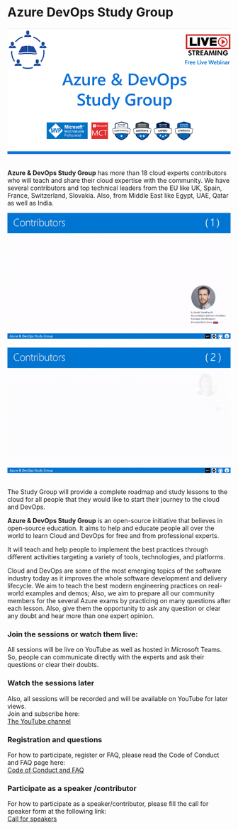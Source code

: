 # Azure DevOps Study Group
![Azure DevOps Study Group](/assets/pics/Azure-DevOps-Study-Group-intro.png)
<br><br>

**Azure & DevOps Study Group** has more than 18 cloud experts contributors who will teach and share their cloud expertise with the community.
We have several contributors and top technical leaders from the EU like UK, Spain, France, Switzerland, Slovakia. Also, from Middle East like Egypt, UAE, Qatar as well as India.

![Azure DevOps Study Group Contributors-1](/assets/pics/Contributors-1.gif)
<br><br>
![Azure DevOps Study Group Contributors-2](/assets/pics/Contributors-2.gif)
<br><br>

The Study Group will provide a complete roadmap and study lessons to the cloud for all people that they would like to start their journey to the cloud and DevOps.

**Azure & DevOps Study Group** is an open-source initiative that believes in open-source education. It aims to help and educate people all over the world to learn Cloud and DevOps for free and from professional experts.

It will teach and help people to implement the best practices through different activities targeting a variety of tools, technologies, and platforms.

Cloud and DevOps are some of the most emerging topics of the software industry today as it improves the whole software development and delivery lifecycle. We aim to teach the best modern engineering practices on real-world examples and demos; Also, we aim to prepare all our community members for the several Azure exams by practicing on many questions after each lesson. Also, give them the opportunity to ask any question or clear any doubt and hear more than one expert opinion.

### Join the sessions or watch them live:
All sessions will be live on YouTube as well as hosted in Microsoft Teams. So, people can communicate directly with the experts and ask their questions or clear their doubts.


### Watch the sessions later
Also, all sessions will be recorded and will be available on YouTube for later views.  
Join and subscribe here:  
[The YouTube channel](https://lnkd.in/d2ZyNRy)


### Registration and questions
For how to participate, register or FAQ, please read the Code of Conduct and FAQ page here:
<br>
[Code of Conduct and FAQ](https://github.com/MohamedRadwan-DevOps/Azure-DevOps-Study-Group/blob/main/code-of-conduct.md)

### Participate as a speaker /contributor
For how to participate as a speaker/contributor, please fill the call for speaker form at the following link:
<br>
[Call for speakers](https://bit.ly/3aMwkkU)

